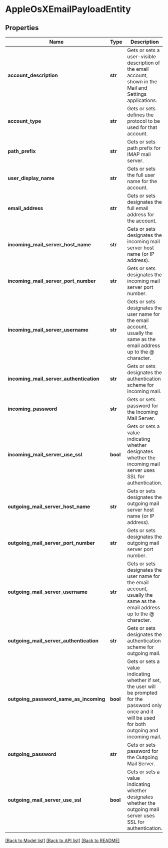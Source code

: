 # AppleOsXEmailPayloadEntity

## Properties
Name | Type | Description | Notes
------------ | ------------- | ------------- | -------------
**account_description** | **str** | Gets or sets a user-visible description of the email account, shown in the Mail and Settings applications. | [optional] 
**account_type** | **str** | Gets or sets defines the protocol to be used for that account. | [optional] 
**path_prefix** | **str** | Gets or sets path prefix for IMAP mail server. | [optional] 
**user_display_name** | **str** | Gets or sets the full user name for the account. | [optional] 
**email_address** | **str** | Gets or sets designates the full email address for the account. | [optional] 
**incoming_mail_server_host_name** | **str** | Gets or sets designates the incoming mail server host name (or IP address). | [optional] 
**incoming_mail_server_port_number** | **str** | Gets or sets designates the incoming mail server port number. | [optional] 
**incoming_mail_server_username** | **str** | Gets or sets designates the user name for the email account, usually the same as the email address up to the @ character. | [optional] 
**incoming_mail_server_authentication** | **str** | Gets or sets designates the authentication scheme for incoming mail. | [optional] 
**incoming_password** | **str** | Gets or sets password for the Incoming Mail Server. | [optional] 
**incoming_mail_server_use_ssl** | **bool** | Gets or sets a value indicating whether designates whether the incoming mail server uses SSL for authentication. | [optional] 
**outgoing_mail_server_host_name** | **str** | Gets or sets designates the outgoing mail server host name (or IP address). | [optional] 
**outgoing_mail_server_port_number** | **str** | Gets or sets designates the outgoing mail server port number. | [optional] 
**outgoing_mail_server_username** | **str** | Gets or sets designates the user name for the email account, usually the same as the email address up to the @ character. | [optional] 
**outgoing_mail_server_authentication** | **str** | Gets or sets designates the authentication scheme for outgoing mail. | [optional] 
**outgoing_password_same_as_incoming** | **bool** | Gets or sets a value indicating whether if set, the user will be prompted for the password only once and it will be used for both outgoing and incoming mail. | [optional] 
**outgoing_password** | **str** | Gets or sets password for the Outgoing Mail Server. | [optional] 
**outgoing_mail_server_use_ssl** | **bool** | Gets or sets a value indicating whether designates whether the outgoing mail server uses SSL for authentication. | [optional] 

[[Back to Model list]](../README.md#documentation-for-models) [[Back to API list]](../README.md#documentation-for-api-endpoints) [[Back to README]](../README.md)


